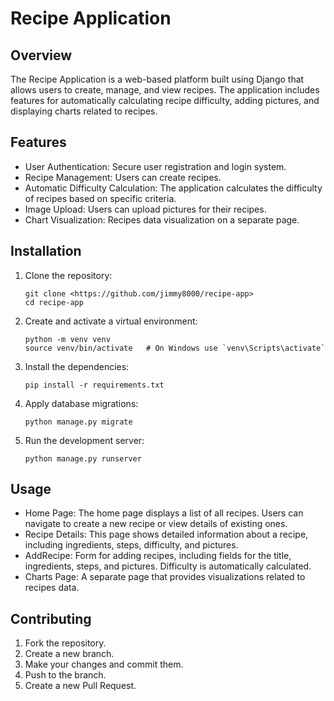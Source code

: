 # Recipe Application

## Overview
The Recipe Application is a web-based platform built using Django that allows users to create, manage, and view recipes. The application includes features for automatically calculating recipe difficulty, adding pictures, and displaying charts related to recipes.

## Features
- User Authentication: Secure user registration and login system.
- Recipe Management: Users can create recipes.
- Automatic Difficulty Calculation: The application calculates the difficulty of recipes based on specific criteria.
- Image Upload: Users can upload pictures for their recipes.
- Chart Visualization: Recipes data visualization on a separate page.

## Installation
1. Clone the repository:
    ```
    git clone <https://github.com/jimmy8000/recipe-app>
    cd recipe-app
    ```

2. Create and activate a virtual environment:
    ```
    python -m venv venv
    source venv/bin/activate   # On Windows use `venv\Scripts\activate`
    ```

3. Install the dependencies:
    ```
    pip install -r requirements.txt
    ```

4. Apply database migrations:
    ```
    python manage.py migrate
    ```

5. Run the development server:
    ```
    python manage.py runserver
    ```

## Usage
- Home Page: The home page displays a list of all recipes. Users can navigate to create a new recipe or view details of existing ones.
- Recipe Details: This page shows detailed information about a recipe, including ingredients, steps, difficulty, and pictures.
- AddRecipe: Form for adding recipes, including fields for the title, ingredients, steps, and pictures. Difficulty is automatically calculated.
- Charts Page: A separate page that provides visualizations related to recipes data.

## Contributing
1. Fork the repository.
2. Create a new branch.
3. Make your changes and commit them.
4. Push to the branch.
5. Create a new Pull Request.